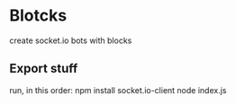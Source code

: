 # Blotcks
create socket.io bots with blocks
## Export stuff
run, in this order:
npm install socket.io-client
node index.js


